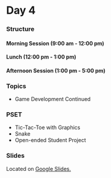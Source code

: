 # Day 4

### Structure
#### Morning Session (9:00 am - 12:00 pm)

#### Lunch (12:00 pm - 1:00 pm)

#### Afternoon Session (1:00 pm - 5:00 pm)

### Topics
- Game Development Continued

### PSET
- Tic-Tac-Toe with Graphics
- Snake
- Open-ended Student Project

### Slides
Located on [Google Slides.]()
